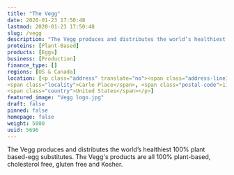 ```yaml
---
title: "The Vegg"
date: 2020-01-23 17:50:48
lastmod: 2020-01-23 17:50:48
slug: /vegg
description: "The Vegg produces and distributes the world’s healthiest 100% plant based-egg substitutes. The Vegg's products are all 100% plant-based, cholesterol free, gluten free and Kosher."
proteins: [Plant-Based]
products: [Eggs]
business: [Production]
finance_type: []
regions: [US & Canada]
location: [<p class="address" translate="no"><span class="address-line1">Old Country Road</span><br>
<span class="locality">Carle Place</span>, <span class="postal-code">11514</span><br>
<span class="country">United States</span></p>]
featured_image: "Vegg logo.jpg"
draft: false
pinned: false
homepage: false
weight: 5000
uuid: 5696
---
```

<p>The Vegg produces and distributes the world’s healthiest 100% plant based-egg substitutes. The Vegg's products are all 100% plant-based, cholesterol free, gluten free and Kosher.</p>
